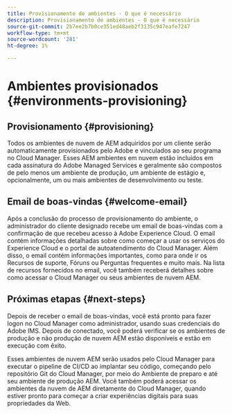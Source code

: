 ```yaml
---
title: Provisionamento de ambientes - O que é necessário
description: Provisionamento de ambientes - O que é necessário
source-git-commit: 2b7ee2b7b0ce351ed48aeb2f3135c947eafe7247
workflow-type: tm+mt
source-wordcount: '281'
ht-degree: 1%

---
```



# Ambientes provisionados {#environments-provisioning}

## Provisionamento {#provisioning}

Todos os ambientes de nuvem de AEM adquiridos por um cliente serão automaticamente provisionados pelo Adobe e vinculados ao seu programa no Cloud Manager. Esses AEM ambientes em nuvem estão incluídos em cada assinatura do Adobe Managed Services e geralmente são compostos de pelo menos um ambiente de produção, um ambiente de estágio e, opcionalmente, um ou mais ambientes de desenvolvimento ou teste.

## Email de boas-vindas {#welcome-email}

Após a conclusão do processo de provisionamento do ambiente, o administrador do cliente designado recebe um email de boas-vindas com a confirmação de que recebeu acesso à Adobe Experience Cloud. O email contém informações detalhadas sobre como começar a usar os serviços do Experience Cloud e o portal de autoatendimento do Cloud Manager. Além disso, o email contém informações importantes, como para onde ir os Recursos de suporte, Fóruns ou Perguntas frequentes e muito mais. Na lista de recursos fornecidos no email, você também receberá detalhes sobre como acessar o Cloud Manager ou seus ambientes de nuvem AEM.

## Próximas etapas {#next-steps}

Depois de receber o email de boas-vindas, você está pronto para fazer logon no Cloud Manager como administrador, usando suas credenciais do Adobe IMS. Depois de conectado, você poderá verificar se os ambientes de produção e não produção de nuvem AEM estão disponíveis e estão em execução com êxito.

Esses ambientes de nuvem AEM serão usados pelo Cloud Manager para executar o pipeline de CI/CD ao implantar seu código, começando pelo repositório Git do Cloud Manager, por meio do Ambiente de preparo e até seu ambiente de produção AEM. Você também poderá acessar os ambientes da nuvem de AEM diretamente do Cloud Manager, quando estiver pronto para começar a criar experiências digitais para suas propriedades da Web.